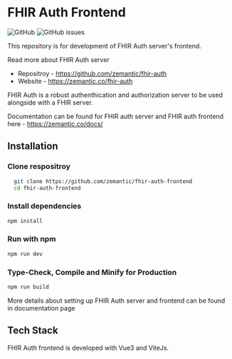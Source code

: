 # FHIR Auth Frontend

![GitHub](https://img.shields.io/github/license/zemantic/fhir-auth-frontend?style=flat-square)
![GitHub issues](https://img.shields.io/github/issues/zemantic/fhir-auth-frontend?style=flat-square)

This repository is for development of FHIR Auth server's frontend.

Read more about FHIR Auth server

- Repositroy - https://github.com/zemantic/fhir-auth
- Website - https://zemantic.co/fhir-auth

FHIR Auth is a robust authenthication and authorization server to be used alongside with a FHIR server.

Documentation can be found for FHIR auth server and FHIR auth frontend here - https://zemantic.co/docs/

## Installation

### Clone respositroy

```bash
  git clone https://github.com/zemantic/fhir-auth-frontend
  cd fhir-auth-frontend
```

### Install dependencies

```bash
npm install
```

### Run with npm

```bash
npm run dev
```

### Type-Check, Compile and Minify for Production

```sh
npm run build
```

More details about setting up FHIR Auth server and frontend can be found in documentation page

## Tech Stack

FHIR Auth frontend is developed with Vue3 and ViteJs.
